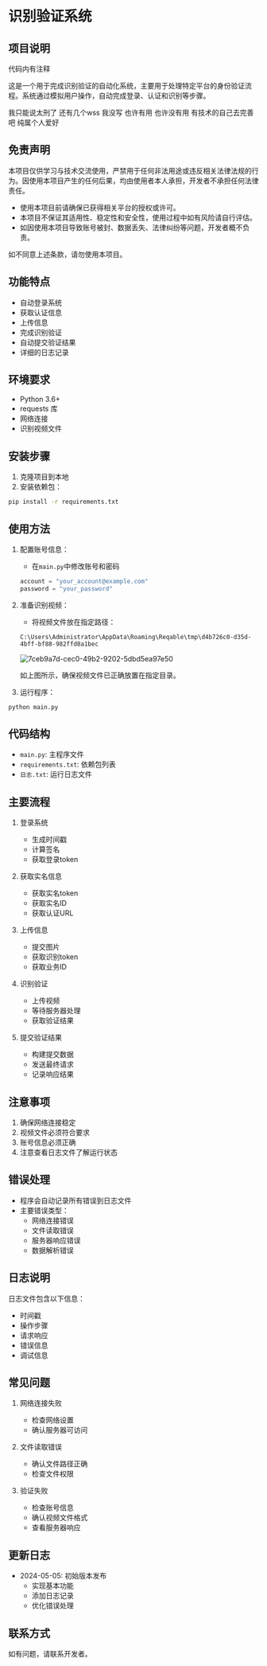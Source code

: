 # 识别验证系统

## 项目说明
代码内有注释 

这是一个用于完成识别验证的自动化系统，主要用于处理特定平台的身份验证流程。系统通过模拟用户操作，自动完成登录、认证和识别等步骤。

我只能说太刑了 还有几个wss 我没写 也许有用 也许没有用   有技术的自己去完善吧    纯属个人爱好  


## 免责声明
本项目仅供学习与技术交流使用，严禁用于任何非法用途或违反相关法律法规的行为。因使用本项目产生的任何后果，均由使用者本人承担，开发者不承担任何法律责任。

- 使用本项目前请确保已获得相关平台的授权或许可。
- 本项目不保证其适用性、稳定性和安全性，使用过程中如有风险请自行评估。
- 如因使用本项目导致账号被封、数据丢失、法律纠纷等问题，开发者概不负责。

如不同意上述条款，请勿使用本项目。 


## 功能特点
- 自动登录系统
- 获取认证信息
- 上传信息
- 完成识别验证
- 自动提交验证结果
- 详细的日志记录

## 环境要求
- Python 3.6+
- requests 库
- 网络连接
- 识别视频文件

## 安装步骤
1. 克隆项目到本地
2. 安装依赖包：
```bash
pip install -r requirements.txt
```

## 使用方法
1. 配置账号信息：
   - 在`main.py`中修改账号和密码
   ```python
   account = "your_account@example.com"
   password = "your_password"
   ```

2. 准备识别视频：
   - 将视频文件放在指定路径：
   ```
   C:\Users\Administrator\AppData\Roaming\Reqable\tmp\d4b726c0-d35d-4bff-bf88-982ffd8a1bec
   ```
   ![7ceb9a7d-cec0-49b2-9202-5dbd5ea97e50](https://github.com/user-attachments/assets/76604923-9918-45bd-831a-b8a0aec8d648)


   
   如上图所示，确保视频文件已正确放置在指定目录。

3. 运行程序：
```bash
python main.py
```

## 代码结构
- `main.py`: 主程序文件
- `requirements.txt`: 依赖包列表
- `日志.txt`: 运行日志文件

## 主要流程
1. 登录系统
   - 生成时间戳
   - 计算签名
   - 获取登录token

2. 获取实名信息
   - 获取实名token
   - 获取实名ID
   - 获取认证URL

3. 上传信息
   - 提交图片
   - 获取识别token
   - 获取业务ID

4. 识别验证
   - 上传视频
   - 等待服务器处理
   - 获取验证结果

5. 提交验证结果
   - 构建提交数据
   - 发送最终请求
   - 记录响应结果

## 注意事项
1. 确保网络连接稳定
2. 视频文件必须符合要求
3. 账号信息必须正确
4. 注意查看日志文件了解运行状态

## 错误处理
- 程序会自动记录所有错误到日志文件
- 主要错误类型：
  - 网络连接错误
  - 文件读取错误
  - 服务器响应错误
  - 数据解析错误

## 日志说明
日志文件包含以下信息：
- 时间戳
- 操作步骤
- 请求响应
- 错误信息
- 调试信息

## 常见问题
1. 网络连接失败
   - 检查网络设置
   - 确认服务器可访问

2. 文件读取错误
   - 确认文件路径正确
   - 检查文件权限

3. 验证失败
   - 检查账号信息
   - 确认视频文件格式
   - 查看服务器响应

## 更新日志
- 2024-05-05: 初始版本发布
  - 实现基本功能
  - 添加日志记录
  - 优化错误处理

## 联系方式
如有问题，请联系开发者。 
